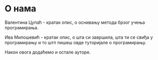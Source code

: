 # О нама

Валентина Цупаћ - кратак опис, о оснивању метода брзог учења програмирања.

Ива Милошевић - кратак опис, о шта си завршила, шта ти се свиђа у програмирању и то штп пишеш овде туторијале о програмирању.

Након овога додаћемо и остале ауторе.
